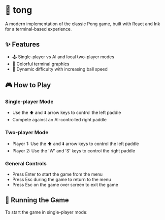 # 🏓 tong

A modern implementation of the classic Pong game, built with React and Ink for a terminal-based experience.

## ✨ Features

- 🕹️ Single-player vs AI and local two-player modes
- 🌈 Colorful terminal graphics
- 🚀 Dynamic difficulty with increasing ball speed

## 🎮 How to Play

### Single-player Mode
- Use the ⬆️ and ⬇️ arrow keys to control the left paddle
- Compete against an AI-controlled right paddle

### Two-player Mode
- Player 1: Use the ⬆️ and ⬇️ arrow keys to control the left paddle
- Player 2: Use the 'W' and 'S' keys to control the right paddle

### General Controls
- Press Enter to start the game from the menu
- Press Esc during the game to return to the menu
- Press Esc on the game over screen to exit the game

## 🚀 Running the Game

To start the game in single-player mode:


